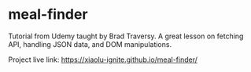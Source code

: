 # meal-finder
Tutorial from Udemy taught by Brad Traversy. A great lesson on fetching API, handling JSON data, and DOM manipulations.

Project live link:
https://xiaolu-ignite.github.io/meal-finder/
